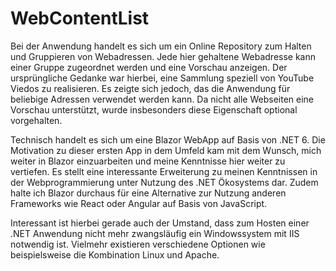 # WebContentList
 
Bei der Anwendung handelt es sich um ein Online Repository zum Halten und Gruppieren von Webadressen. Jede hier gehaltene Webadresse kann einer Gruppe zugeordnet werden und eine Vorschau anzeigen. Der ursprüngliche Gedanke war hierbei, eine Sammlung speziell von YouTube Viedos zu realisieren. Es zeigte sich jedoch, das die Anwendung für beliebige Adressen verwendet werden kann. Da nicht alle Webseiten eine Vorschau unterstützt, wurde insbesonders diese Eigenschaft optional vorgehalten.

Technisch handelt es sich um eine Blazor WebApp auf Basis von .NET 6. Die Motivation zu dieser ersten App in dem Umfeld kam mit dem Wunsch, mich weiter in Blazor einzuarbeiten und meine Kenntnisse hier weiter zu vertiefen. Es stellt eine interessante Erweiterung zu meinen Kenntnissen in der Webprogrammierung unter Nutzung des .NET Ökosystems dar. Zudem halte ich Blazor durchaus für eine Alternative zur Nutzung anderen Frameworks wie React oder Angular auf Basis von JavaScript.

Interessant ist hierbei gerade auch der Umstand, dass zum Hosten einer .NET Anwendung nicht mehr zwangsläufig ein Windowssystem mit IIS notwendig ist. Vielmehr existieren verschiedene Optionen wie beispielsweise die Kombination Linux und Apache.

